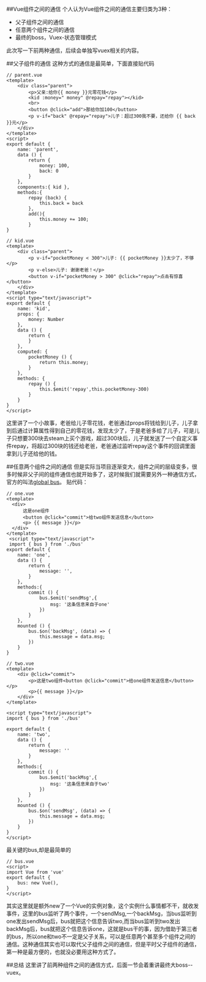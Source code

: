 ##Vue组件之间的通信
个人认为Vue组件之间的通信主要归类为3种：
- 父子组件之间的通信
- 任意两个组件之间的通信
- 最终的boss，Vuex-状态管理模式

此次写一下前两种通信，后续会单独写vuex相关的内容。

##父子组件的通信
这种方式的通信是最简单，下面直接贴代码
```
// parent.vue
<template>
    <div class="parent">
        <p>父亲:给你{{ money }}元零花钱</p>
        <kid :money=" money" @repay="repay"></kid>
        <br>
        <button @click="add">那给你加100</button>
        <p v-if="back" @repay="repay">儿子：超过300我不要，还给你 {{ back }}元</p>
    </div>
</template>
<script>
export default {
    name: 'parent',
    data () {
        return {
            money: 100,
            back: 0
        }
    },
    components:{ kid },
    methods:{
        repay (back) {
            this.back = back
        },
        add(){
            this.money += 100;
        }
}
```
```
// kid.vue
<template>
    <div class="parent">
        <p v-if="pocketMoney < 300">儿子: {{ pocketMoney }}太少了，不够 </p>
        <p v-else>儿子: 谢谢老爸！</p>
        <button v-if="pocketMoney > 300" @click="repay">点击有惊喜</button>
    </div>
</template>
<script type="text/javascript">
export default {
    name: 'kid',
    props: {
        money: Number
    },
    data () {
        return {
        }
    },
    computed: {
        pocketMoney () {
            return this.money;
        }
    },
    methods: { 
        repay () {
            this.$emit('repay',this.pocketMoney-300)
        }
    }
}
</script>
```
这里讲了一个小故事，老爸给儿子零花钱，老爸通过props将钱给到儿子，儿子拿到后通过计算属性得到自己的零花钱，发现太少了，于是老爸多给了儿子，可是儿子只想要300块去steam上买个游戏，超过300块后，儿子就发送了一个自定义事件repay，将超过300块的钱还给老爸，老爸通过监听repay这个事件的回调里面拿到儿子还给他的钱。

##任意两个组件之间的通信
但是实际当项目逐渐变大，组件之间的层级变多，很多时候非父子间的组件通信也就开始多了，这时候我们就需要另外一种通信方式，官方的叫法[global bus](https://cn.vuejs.org/v2/guide/components.html#非父子组件通信)。
贴代码：
```
// one.vue
<template>
  <div>
      这是one组件
      <button @click="commit">给two组件发送信息</button>
      <p> {{ message }}</p>
  </div>
</template>
 <script type="text/javascript">
 import { bus } from './bus'
export default {
    name: 'one',
    data () {
        return {
            message: '',
        }
    },
    methods:{
        commit () {
            bus.$emit('sendMsg',{
                msg: '这条信息来自于one'
            })
        }
    },
    mounted () {
        bus.$on('backMsg', (data) => {
            this.message = data.msg;
        })
    }
}
```
```
// two.vue
<template>
    <div @click="commit">
        <p>这是two组件<button @click="commit">给one组件发送信息</button></p>
        <p>{{ message }}</p>
    </div>
</template>

<script type="text/javascript">
import { bus } from './bus'

export default {
    name: 'two',
    data () {
        return {
            message: ''
        }
    },
    methods:{
        commit () {
            bus.$emit('backMsg',{
                msg: '这条信息来自于two'
            })
        }
    },
    mounted () {
        bus.$on('sendMsg', (data) => {
            this.message = data.msg;
        })
    }
}
</script>
```
最关键的bus,却是最简单的
```
// bus.vue
<script>
import Vue from 'vue'
export default {
    bus: new Vue(),
}
</script>
```
其实这里就是额外new了一个Vue的实例对象，这个实例什么事情都不干，就收发事件，这里的bus监听了两个事件，一个sendMsg,一个backMsg，当bus监听到one发出sendMsg后，bus就把这个信息告诉two,而当bus监听到two发出backMsg后，bus就把这个信息告诉one，这就是bus干的事，因为借助于第三者的bus，所以one和two不一定是父子关系，可以是任意两个甚至多个组件之间的通信。这种通信其实也可以取代父子组件之间的通信，但是平时父子组件的通信，第一种是最方便的，也就没必要用这种方式了。

##总结
这里讲了前两种组件之间的通信方式，后面一节会着重讲最终大boss--vuex。